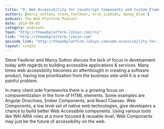 ```yaml
---
title: "9: Web Accessibility for JavaScript Components and Custom Elements"
authors: [marcy_sutton, steve_faulkner, erik_isaksen, danny_blue ]
podcast: The Web Platform Podcast
date: 2014-09-03
category: podcasts
feed: "http://thewebplatform.libsyn.com/rss"
link: "http://thewebplatform.libsyn.com"
episode_link: "http://thewebplatform.libsyn.com/web-accessibility-for-javascript-components-and-custom-elements"
layout: single
---
```


Steve Faulkner and Marcy Sutton discuss the lack of focus in development
today with regards to building accessible applications & services. Many times web accessibility becomes an afterthought in
creating a software product, having low prioritization from the business side until it is a real painful problem.


<!-- Excerpt -->

<p>
In many client side frameworks there is a growing focus on componentization in the form of HTML elements. Some examples
are Angular Directives, Ember Components, and React Classes. Web Components, a low level set of native web technologies,
give developers a chance to build better Web Accessibile components. Using various tools like WAI ARIA roles at a more focused
& reusable level, Web Components may just be the future of accessibility on the web.
</p>

